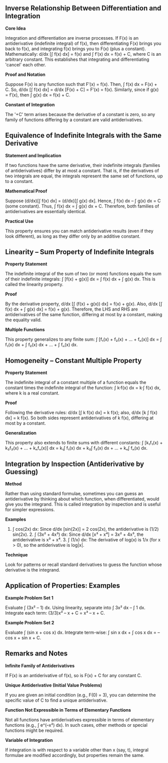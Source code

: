 ## Inverse Relationship Between Differentiation and Integration

**Core Idea**

Integration and differentiation are inverse processes. If F(x) is an antiderivative (indefinite integral) of f(x), then differentiating F(x) brings you back to f(x), and integrating f(x) brings you to F(x) (plus a constant). Mathematically: d/dx [∫ f(x) dx] = f(x) and ∫ f′(x) dx = f(x) + C, where C is an arbitrary constant. This establishes that integrating and differentiating 'cancel' each other.

**Proof and Notation**

Suppose F(x) is any function such that F′(x) = f(x). Then, ∫ f(x) dx = F(x) + C. So, d/dx [∫ f(x) dx] = d/dx [F(x) + C] = F′(x) = f(x). Similarly, since if g(x) = f′(x), then ∫ g(x) dx = f(x) + C.

**Constant of Integration**

The '+C' term arises because the derivative of a constant is zero, so any family of functions differing by a constant are valid antiderivatives.



## Equivalence of Indefinite Integrals with the Same Derivative

**Statement and Implication**

If two functions have the same derivative, their indefinite integrals (families of antiderivatives) differ by at most a constant. That is, if the derivatives of two integrals are equal, the integrals represent the same set of functions, up to a constant.

**Mathematical Proof**

Suppose (d/dx)[∫ f(x) dx] = (d/dx)[∫ g(x) dx]. Hence, ∫ f(x) dx – ∫ g(x) dx = C (some constant). Thus, ∫ f(x) dx = ∫ g(x) dx + C. Therefore, both families of antiderivatives are essentially identical.

**Practical Use**

This property ensures you can match antiderivative results (even if they look different), as long as they differ only by an additive constant.



## Linearity – Sum Property of Indefinite Integrals

**Property Statement**

The indefinite integral of the sum of two (or more) functions equals the sum of their indefinite integrals: ∫ [f(x) + g(x)] dx = ∫ f(x) dx + ∫ g(x) dx. This is called the linearity property.

**Proof**

By the derivative property, d/dx [∫ (f(x) + g(x)) dx] = f(x) + g(x). Also, d/dx [∫ f(x) dx + ∫ g(x) dx] = f(x) + g(x). Therefore, the LHS and RHS are antiderivatives of the same function, differing at most by a constant, making the equality valid.

**Multiple Functions**

This property generalizes to any finite sum: ∫ [f₁(x) + f₂(x) + ... + fₙ(x)] dx = ∫ f₁(x) dx + ∫ f₂(x) dx + ... + ∫ fₙ(x) dx.



## Homogeneity – Constant Multiple Property

**Property Statement**

The indefinite integral of a constant multiple of a function equals the constant times the indefinite integral of the function: ∫ k·f(x) dx = k·∫ f(x) dx, where k is a real constant.

**Proof**

Following the derivative rules: d/dx [∫ k f(x) dx] = k f(x); also, d/dx [k ∫ f(x) dx] = k f(x). So both sides represent antiderivatives of k f(x), differing at most by a constant.

**Generalization**

This property also extends to finite sums with different constants: ∫ [k₁f₁(x) + k₂f₂(x) + ... + kₙfₙ(x)] dx = k₁∫ f₁(x) dx + k₂∫ f₂(x) dx + ... + kₙ∫ fₙ(x) dx.



## Integration by Inspection (Antiderivative by Guessing)

**Method**

Rather than using standard formulae, sometimes you can guess an antiderivative by thinking about which function, when differentiated, would give you the integrand. This is called integration by inspection and is useful for simpler expressions.

**Examples**

1. ∫ cos(2x) dx: Since d/dx [sin(2x)] = 2 cos(2x), the antiderivative is (1/2) sin(2x). 2. ∫ (3x² + 4x³) dx: Since d/dx [x³ + x⁴] = 3x² + 4x³, the antiderivative is x³ + x⁴. 3. ∫ (1/x) dx: The derivative of log(x) is 1/x (for x > 0), so the antiderivative is log|x|.

**Technique**

Look for patterns or recall standard derivatives to guess the function whose derivative is the integrand.



## Application of Properties: Examples

**Example Problem Set 1**

Evaluate ∫ (3x² – 1) dx. Using linearity, separate into ∫ 3x² dx – ∫ 1 dx. Integrate each term: (3/3)x³ – x + C = x³ – x + C.

**Example Problem Set 2**

Evaluate ∫ (sin x + cos x) dx. Integrate term-wise: ∫ sin x dx + ∫ cos x dx = –cos x + sin x + C.



## Remarks and Notes

**Infinite Family of Antiderivatives**

If F(x) is an antiderivative of f(x), so is F(x) + C for any constant C.

**Unique Antiderivative (Initial Value Problems)**

If you are given an initial condition (e.g., F(0) = 3), you can determine the specific value of C to find a unique antiderivative.

**Function Not Expressible in Terms of Elementary Functions**

Not all functions have antiderivatives expressible in terms of elementary functions (e.g., ∫ e^(–x²) dx). In such cases, other methods or special functions might be required.

**Variable of Integration**

If integration is with respect to a variable other than x (say, t), integral formulae are modified accordingly, but properties remain the same.


